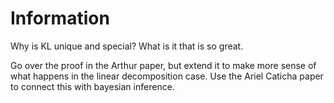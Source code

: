 # Information

Why is KL unique and special?  What is it that is so great.

Go over the proof in the Arthur paper, but extend it to make more sense
of what happens in the linear decomposition case.  Use the Ariel Caticha
paper to connect this with bayesian inference.
